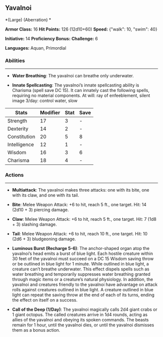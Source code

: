 ## Yavalnoi
*(Large) (Aberration) *

**Armor Class:** 16
**Hit Points:** 126 (12d10+60)
**Speed:** {"walk": 10, "swim": 40}

**Initiative:** 14
**Proficiency Bonus:**
**Challenge:** 6

**Languages:** Aquan, Primordial

### Abilities
 --- 
- **Water Breathing**: The yavalnoi can breathe only underwater.

- **Innate Spellcasting**: The yavalnoi’s innate spellcasting ability is Charisma (spell save DC 15). It can innately cast the following spells, requiring no material components.
At will: ray of enfeeblement, silent image
3/day: control water, slow



| Stats | Modifier | Stat | Save
| ---- | ---- | ---- | ---- |
| Strength | 17 | 3 | - |
| Dexterity | 14 | 2 | - |
| Constitution | 20 | 5 | 8 |
| Intelligence | 12 | 1 | - |
| Wisdom | 16 | 3 | 6 |
| Charisma | 18 | 4 | - |

### Actions
 --- 
- **Multiattack**: The yavalnoi makes three attacks: one with its bite, one with its claw, and one with its tail.

- **Bite**: Melee Weapon Attack: +6 to hit, reach 5 ft., one target. Hit: 14 (2d10 + 3) piercing damage.

- **Claw**: Melee Weapon Attack: +6 to hit, reach 5 ft., one target. Hit: 7 (1d8 + 3) slashing damage.

- **Tail**: Melee Weapon Attack: +6 to hit, reach 10 ft., one target. Hit: 10 (2d6 + 3) bludgeoning damage.

- **Luminous Burst (Recharge 5-6)**: The anchor-shaped organ atop the yavalnoi’s head emits a burst of blue light. Each hostile creature within 30 feet of the yavalnoi must succeed on a DC 15 Wisdom saving throw or be outlined in blue light for 1 minute. While outlined in blue light, a creature can’t breathe underwater. This effect dispels spells such as water breathing and temporarily suppresses water breathing granted through magic items or a creature’s natural physiology. In addition, the yavalnoi and creatures friendly to the yavalnoi have advantage on attack rolls against creatures outlined in blue light. A creature outlined in blue light can repeat the saving throw at the end of each of its turns, ending the effect on itself on a success.

- **Call of the Deep (1/Day)**: The yavalnoi magically calls 2d4 giant crabs or 1 giant octopus. The called creatures arrive in 1d4 rounds, acting as allies of the yavalnoi and obeying its spoken commands. The beasts remain for 1 hour, until the yavalnoi dies, or until the yavalnoi dismisses them as a bonus action.

